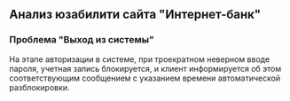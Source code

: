 <h2>Анализ юзабилити сайта "Интернет-банк"</h2>

<h3>Проблема "Выход из системы"</h3>

На этапе авторизации в системе, при троекратном неверном вводе пароля, учетная запись блокируется, и клиент информируется об этом соответствующим сообщением с указанием времени автоматической разблокировки.
